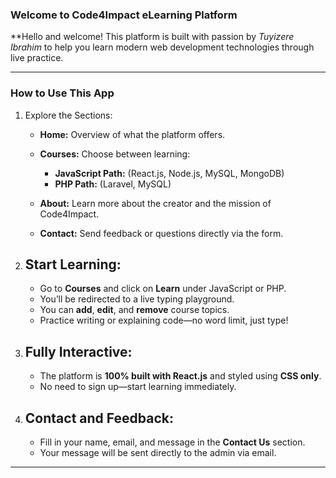 ### Welcome to Code4Impact eLearning Platform

**Hello and welcome!
This platform is built with passion by *Tuyizere Ibrahim* to help you learn modern web development technologies through live practice.

---

### How to Use This App

1. Explore the Sections:

   * **Home:** Overview of what the platform offers.
   * **Courses:** Choose between learning:

     * **JavaScript Path:** (React.js, Node.js, MySQL, MongoDB)
     * **PHP Path:** (Laravel, MySQL)
   * **About:** Learn more about the creator and the mission of Code4Impact.
   * **Contact:** Send feedback or questions directly via the form.

2. ## Start Learning:

   * Go to **Courses** and click on **Learn** under JavaScript or PHP.
   * You’ll be redirected to a live typing playground.
   * You can **add**, **edit**, and **remove** course topics.
   * Practice writing or explaining code—no word limit, just type!

3. ## Fully Interactive:

   * The platform is **100% built with React.js** and styled using **CSS only**.
   * No need to sign up—start learning immediately.

4. ## Contact and Feedback:

   * Fill in your name, email, and message in the **Contact Us** section.
   * Your message will be sent directly to the admin via email.

---

